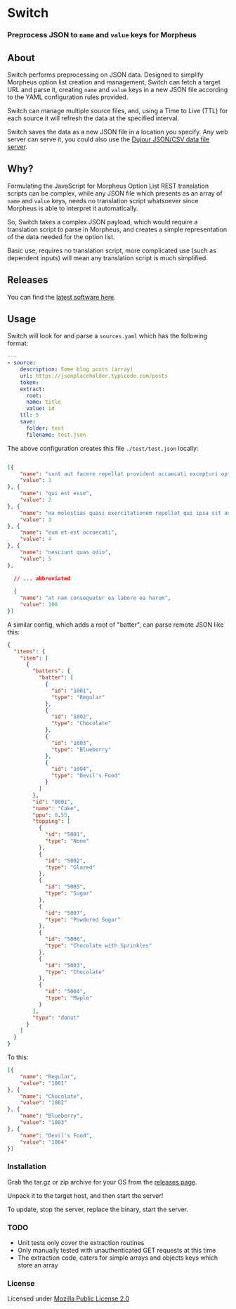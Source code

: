 # Switch

### Preprocess JSON to `name` and `value` keys for Morpheus 

## About

Switch performs preprocessing on JSON data. Designed to simplify Morpheus option list creation and management,
Switch can fetch a target URL and parse it, creating 
`name` and `value` keys in a new JSON file according to the YAML configuration rules provided.

Switch can manage multiple source files, and, using a Time to Live (TTL) for each source it will refresh the data
at the specified interval.

Switch saves the data as a new JSON file in a location you specify. Any web server can serve it, you could also use
the [Dujour JSON/CSV data file server](https://github.com/spoonboy-io/dujour).


## Why?

Formulating the JavaScript for Morpheus Option List REST translation scripts can be complex, while any JSON file which presents
as an array of `name` and `value` keys, needs no translation script whatsoever since Morpheus is able to interpret it automatically.

So, Switch takes a complex JSON payload, which would require a translation script to parse in Morpheus, and creates a
simple representation of the data needed for the option list.

Basic use, requires no translation script, more complicated use (such as dependent inputs) will mean any translation 
script is much simplified.

## Releases

You can find the [latest software here](https://github.com/spoonboy-io/switch/releases/latest).

## Usage

Switch will look for and parse a `sources.yaml` which has the following format:

```yaml
---
- source:
    description: Some blog posts (array)
    url: https://jsonplaceholder.typicode.com/posts
    token:
    extract:
      root:
      name: title
      value: id
    ttl: 5
    save:
      folder: test
      filename: test.json
```

The above configuration creates this file `./test/test.json` locally:

```json

[{
	"name": "sunt aut facere repellat provident occaecati excepturi optio reprehenderit",
	"value": 1
}, {
	"name": "qui est esse",
	"value": 2
}, {
	"name": "ea molestias quasi exercitationem repellat qui ipsa sit aut",
	"value": 3
}, {
	"name": "eum et est occaecati",
	"value": 4
}, {
	"name": "nesciunt quas odio",
	"value": 5
},
  
  // ... abbreviated
  
  {
	"name": "at nam consequatur ea labore ea harum",
	"value": 100
}]
```

A similar config, which adds a root of "batter", can parse remote JSON like this:

```json
{
  "items": {
    "item": [
      {
        "batters": {
          "batter": [
            {
              "id": "1001",
              "type": "Regular"
            },
            {
              "id": "1002",
              "type": "Chocolate"
            },
            {
              "id": "1003",
              "type": "Blueberry"
            },
            {
              "id": "1004",
              "type": "Devil's Food"
            }
          ]
        },
        "id": "0001",
        "name": "Cake",
        "ppu": 0.55,
        "topping": [
          {
            "id": "5001",
            "type": "None"
          },
          {
            "id": "5002",
            "type": "Glazed"
          },
          {
            "id": "5005",
            "type": "Sugar"
          },
          {
            "id": "5007",
            "type": "Powdered Sugar"
          },
          {
            "id": "5006",
            "type": "Chocolate with Sprinkles"
          },
          {
            "id": "5003",
            "type": "Chocolate"
          },
          {
            "id": "5004",
            "type": "Maple"
          }
        ],
        "type": "donut"
      }
    ]
  }
}
```

To this:

```json
[{
	"name": "Regular",
	"value": "1001"
}, {
	"name": "Chocolate",
	"value": "1002"
}, {
	"name": "Blueberry",
	"value": "1003"
}, {
	"name": "Devil's Food",
	"value": "1004"
}]
```

### Installation
Grab the tar.gz or zip archive for your OS from the [releases page](https://github.com/spoonboy-io/switch/releases/latest).

Unpack it to the target host, and then start the server!

To update, stop the server, replace the binary, start the server.

### TODO

- Unit tests only cover the extraction routines
- Only manually tested with unauthenticated GET requests at this time
- The extraction code, caters for simple arrays and objects keys which store an array

### License
Licensed under [Mozilla Public License 2.0](LICENSE)
